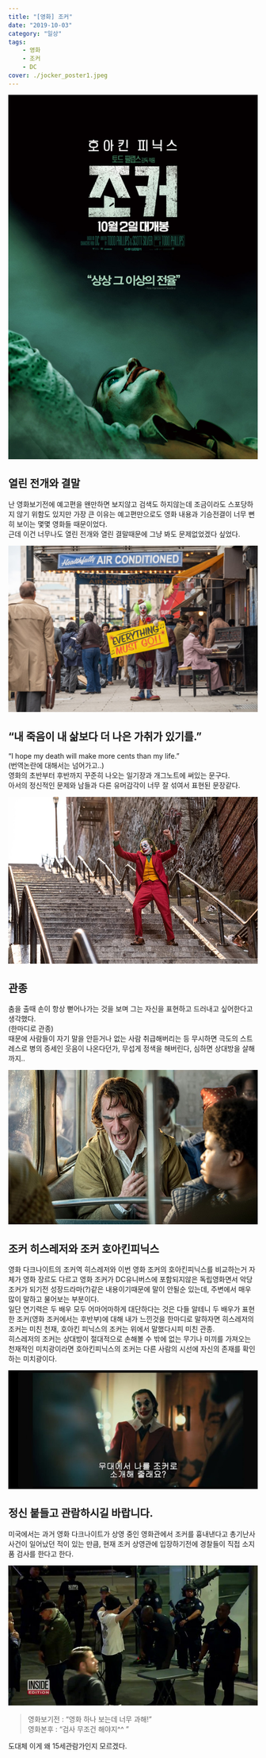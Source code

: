 ```yaml
---
title: "[영화] 조커"
date: "2019-10-03"
category: "일상"
tags:
    - 영화
    - 조커
    - DC
cover: ./jocker_poster1.jpeg
---
```


![](./jocker_poster2.jpeg)

## 열린 전개와 결말

난 영화보기전에 예고편을 왠만하면 보지않고 검색도 하지않는데 조금이라도 스포당하지 않기 위함도 있지만 가장 큰 이유는 예고편만으로도 영화 내용과 기승전결이 너무 뻔히 보이는 몇몇 영화들 때문이었다.<br>
근데 이건 너무나도 열린 전개와 열린 결말때문에 그냥 봐도 문제없었겠다 싶었다.

![](./jocker1.jpeg)

## “내 죽음이 내 삶보다 더 나은 가취가 있기를.”

“I hope my death will make more cents than my life.”<br>
(번역논란에 대해서는 넘어가고..)<br>
영화의 초반부터 후반까지 꾸준히 나오는 일기장과 개그노트에 써있는 문구다.<br>
아서의 정신적인 문제와 남들과 다른 유머감각이 너무 잘 섞여서 표현된 문장같다.

![](./jocker2.jpeg)

## 관종

춤을 출때 손이 항상 뻗어나가는 것을 보며 그는 자신을 표현하고 드러내고 싶어한다고 생각했다.<br>
(한마디로 관종)<br>
때문에 사람들이 자기 말을 안듣거나 없는 사람 취급해버리는 등 무시하면 극도의 스트레스로 병의 증세인 웃음이 나온다던가, 무섭게 정색을 해버린다, 심하면 상대방을 살해까지..

![](./jocker3.jpeg)

## 조커 히스레저와 조커 호아킨피닉스

영화 다크나이트의 조커역 히스레저와 이번 영화 조커의 호아킨피닉스를 비교하는거 자체가 영화 장르도 다르고 영화 조커가 DC유니버스에 포함되지않은 독립영화면서 악당 조커가 되기전 성장드라마(?)같은 내용이기때문에 말이 안될순 있는데, 주변에서 매우 많이 말하고 물어보는 부분이다.<br>
일단 연기력은 두 배우 모두 어마어마하게 대단하다는 것은 다들 알테니 두 배우가 표현한 조커(영화 조커에서는 후반부)에 대해 내가 느낀것을 한마디로 말하자면 히스레저의 조커는 미친 천재, 호아킨 피닉스의 조커는 위에서 말했다시피 미친 관종.<br>
히스레저의 조커는 상대방이 절대적으로 손해볼 수 밖에 없는 무기나 미끼를 가져오는 천재적인 미치광이라면 호아킨피닉스의 조커는 다른 사람의 시선에 자신의 존재를 확인하는 미치광이다.

![](./jocker4.jpeg)

## 정신 붙들고 관람하시길 바랍니다.

미국에서는 과거 영화 다크나이트가 상영 중인 영화관에서 조커를 흉내낸다고 총기난사 사건이 일어났던 적이 있는 만큼, 현재 조커 상영관에 입장하기전에 경찰들이 직접 소지품 검사를 한다고 한다.

![](./us_theater.jpg)

> 영화보기전 : “영화 하나 보는데 너무 과해!”<br>
> 영화본후 : “검사 무조건 해야지^^ ”

도대체 이게 왜 15세관람가인지 모르겠다.
